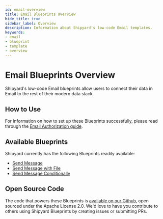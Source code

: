 ```yaml
---
id: email-overview
title: Email Blueprints Overview
hide_title: true
sidebar_label: Overview
description: Information about Shipyard's low-code Email templates.
keywords:
- email
- blueprint
- template
- overview
---
```


# Email Blueprints Overview

Shipyard's low-code Email blueprints allow users to connect their data in Email to the rest of their modern data stack.

## How to Use
For information on how to set up these Blueprints successfully, please read through the [Email Authorization guide](email-authorization.md).

## Available Blueprints
Shipyard currently has the following Blueprints readily available: 
- [Send Message](email-send-message.md)
- [Send Message with File](email-send-message-with-file.md)
- [Send Message Conditionally](email-send-message-conditionally.md)

## Open Source Code
The code that powers these Blueprints is [available on our Github](https://www.shipyardapp.com/docs/blueprint-library/email), open sourced under the Apache License 2.0. We'd love to have you contribute to others using Shipyard Blueprints by creating issues or submitting PRs.
